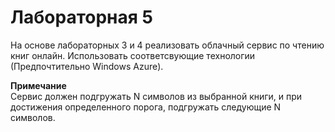 Лабораторная 5
====

На основе лабораторных 3 и 4 реализовать облачный сервис по чтению книг онлайн. Использовать соответсвующие технологии (Предпочтительно Windows Azure).

**Примечание**  
Сервис должен подгружать N символов из выбранной книги, и при достижения определенного порога, подгружать следующие N символов.
